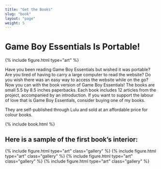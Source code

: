 ```yaml
---
title: "Get the Books"
slug: "book"
layout: "page"
weight: 5
---
```

# Game Boy Essentials Is Portable!

{% include figure.html type="art" %}

Have you been reading Game Boy Essentials but wished it was portable? Are you tired of having to carry a large computer to read the website? Do you wish there was an easy way to access the website while on the go? Now you can with the book version of Game Boy Essentials! The books are small 5.5 by 8.5 inches paperbacks. Each book includes 12 articles from the project, accompanied by an introduction. If you want to support the labour of love that is Game Boy Essentials, consider buying one of my books.

They are self-published through Lulu and sold at an affordable price for colour books.

{% include book.html %}

## Here is a sample of the first book’s interior:

<div class="gallery-container">
{% include figure.html type="art" class="gallery" %}
{% include figure.html type="art" class="gallery" %}
{% include figure.html type="art" class="gallery" %}
{% include figure.html type="art" class="gallery" %}
</div>